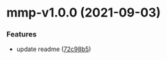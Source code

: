 # mmp-v1.0.0 (2021-09-03)


### Features

* update readme ([72c98b5](https://github.com/eye2web/monorepo_test/commit/72c98b52d68e6d7b90b6b6cb2e11174b24ac48f9))
